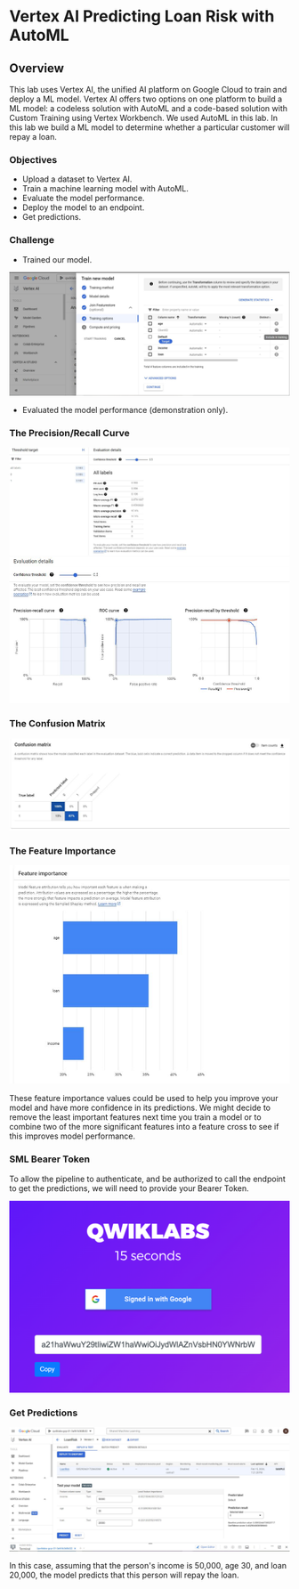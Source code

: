 # Vertex AI Predicting Loan Risk with AutoML

## Overview 
This lab uses Vertex AI, the unified AI platform on Google Cloud to train and deploy a ML model. Vertex AI offers two options on one platform to build a ML model: a codeless solution with AutoML and a code-based solution with Custom Training using Vertex Workbench. We used AutoML in this lab.
In this lab we build a ML model to determine whether a particular customer will repay a loan.

### Objectives

-	Upload a dataset to Vertex AI.
-	Train a machine learning model with AutoML.
-	Evaluate the model performance.
-	Deploy the model to an endpoint.
-	Get predictions.

### Challenge

- Trained our model.

 <img src="img/loan1.JPG" alt="loan1" >

 - Evaluated the model performance (demonstration only).

### The Precision/Recall Curve

 <img src="img/loan2.JPG" alt="loan2" >
 <img src="img/loan3.JPG" alt="loan3" >

### The Confusion Matrix

<img src="img/loan4.JPG" alt="loan4" >

### The Feature Importance

<img src="img/loan5.JPG" alt="loan5" >

These feature importance values could be used to help you improve your model and have more confidence in its predictions. We might decide to remove the least important features next time you train a model or to combine two of the more significant features into a feature cross to see if this improves model performance.

### SML Bearer Token

To allow the pipeline to authenticate, and be authorized to call the endpoint to get the predictions, we will need to provide your Bearer Token.

<img src="img/token.png" alt="token" >

### Get Predictions

<img src="img/loan6.JPG" alt="loan6" >

In this case, assuming that the person's income is 50,000, age 30, and loan 20,000, the model predicts that this person will repay the loan.

 

 

